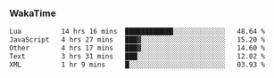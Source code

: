 ### WakaTime

<!--START_SECTION:waka-->

```txt
Lua          14 hrs 16 mins  ████████████░░░░░░░░░░░░░   48.64 %
JavaScript   4 hrs 27 mins   ███▓░░░░░░░░░░░░░░░░░░░░░   15.20 %
Other        4 hrs 17 mins   ███▓░░░░░░░░░░░░░░░░░░░░░   14.60 %
Text         3 hrs 31 mins   ███░░░░░░░░░░░░░░░░░░░░░░   12.02 %
XML          1 hr 9 mins     █░░░░░░░░░░░░░░░░░░░░░░░░   03.93 %
```

<!--END_SECTION:waka-->
